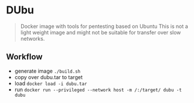 # DUbu 
> Docker image with tools for pentesting based on Ubuntu
> This is not a light weight image and might not be suitable for transfer over slow networks.

## Workflow
* generate image `./build.sh`
* copy over dubu.tar to target
* load 
`docker load -i dubu.tar`
* run
`docker run --privileged --network host -m /:/target/ dubu -t dubu`


